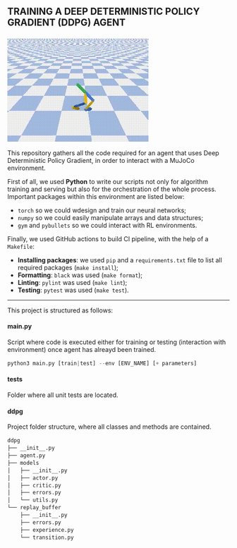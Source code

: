 ## TRAINING A DEEP DETERMINISTIC POLICY GRADIENT (DDPG) AGENT

![](./media/agent.gif)


This repository gathers all the code required for an agent that uses Deep Deterministic Policy Gradient, in order to interact with a MuJoCo environment.

First of all, we used **Python** to write our scripts not only for algorithm training and serving but also for the orchestration of the whole process. Important packages within this environment are listed below:

* `torch` so we could wdesign and train our neural networks;
* `numpy` so we could easily manipulate arrays and data structures;
* `gym` and `pybullets` so we could interact with RL environments.

Finally, we used GitHub actions to build CI pipeline, with the help of a `Makefile`:

* __Installing packages__: we used `pip` and a `requirements.txt` file to list all required packages (`make install`);
* __Formatting__: `black` was used (`make format`);
* __Linting__: `pylint` was used (`make lint`);
* __Testing__: `pytest` was used (`make test`).

____

This project is structured as follows:

#### main.py

Script where code is executed either for training or testing (interaction with environment) once agent has alreayd been trained.

```py
python3 main.py [train|test] --env [ENV_NAME] [+ parameters]
```

#### tests

Folder where all unit tests are located.

#### ddpg

Project folder structure, where all classes and methods are contained.

```sh
ddpg
├── __init__.py
├── agent.py
├── models
│   ├── __init__.py
│   ├── actor.py
│   ├── critic.py
│   ├── errors.py
│   └── utils.py
└── replay_buffer
    ├── __init__.py
    ├── errors.py
    ├── experience.py
    └── transition.py
```